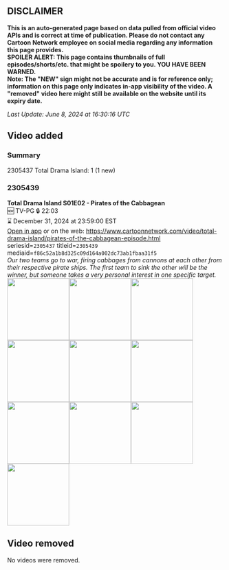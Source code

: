 ## DISCLAIMER
**This is an auto-generated page based on data pulled from official video APIs and is correct at time of publication. Please do not contact any Cartoon Network employee on social media regarding any information this page provides.**  
**SPOILER ALERT: This page contains thumbnails of full episodes/shorts/etc. that might be spoilery to you. YOU HAVE BEEN WARNED.**  
**Note: The "NEW" sign might not be accurate and is for reference only; information on this page only indicates in-app visibility of the video. A "removed" video here might still be available on the website until its expiry date.**  

_Last Update: June 8, 2024 at 16:30:16 UTC_
## Video added
### Summary
2305437 Total Drama Island: 1 (1 new)  
### 2305439
**Total Drama Island S01E02 - Pirates of the Cabbagean**  
🆕 TV-PG 🔒 22:03  
⌛ December 31, 2024 at 23:59:00 EST  
[Open in app](https://cnvideo.sercomkc.org/redirector.html?type=cnapp&seriesid=2305437&titleid=2305439&mediaid=f86c52a1b8d325c09d164a002dc73ab1fbaa31f5) or on the web: https://www.cartoonnetwork.com/video/total-drama-island/pirates-of-the-cabbagean-episode.html  
seriesid=`2305437` titleid=`2305439` mediaid=`f86c52a1b8d325c09d164a002dc73ab1fbaa31f5`  
_Our two teams go to war, firing cabbages from cannons at each other from their respective pirate ships. The first team to sink the other will be the winner, but someone takes a very personal interest in one specific target._  
<a href="https://s3.amazonaws.com/cartoonorchestrator/2305439_001_1280x720.jpg"><img src="https://s3.amazonaws.com/cartoonorchestrator/2305439_001_640x360.jpg" height="144px" /></a><a href="https://s3.amazonaws.com/cartoonorchestrator/2305439_002_1280x720.jpg"><img src="https://s3.amazonaws.com/cartoonorchestrator/2305439_002_640x360.jpg" height="144px" /></a><a href="https://s3.amazonaws.com/cartoonorchestrator/2305439_003_1280x720.jpg"><img src="https://s3.amazonaws.com/cartoonorchestrator/2305439_003_640x360.jpg" height="144px" /></a><a href="https://s3.amazonaws.com/cartoonorchestrator/2305439_004_1280x720.jpg"><img src="https://s3.amazonaws.com/cartoonorchestrator/2305439_004_640x360.jpg" height="144px" /></a><a href="https://s3.amazonaws.com/cartoonorchestrator/2305439_005_1280x720.jpg"><img src="https://s3.amazonaws.com/cartoonorchestrator/2305439_005_640x360.jpg" height="144px" /></a><a href="https://s3.amazonaws.com/cartoonorchestrator/2305439_006_1280x720.jpg"><img src="https://s3.amazonaws.com/cartoonorchestrator/2305439_006_640x360.jpg" height="144px" /></a><a href="https://s3.amazonaws.com/cartoonorchestrator/2305439_007_1280x720.jpg"><img src="https://s3.amazonaws.com/cartoonorchestrator/2305439_007_640x360.jpg" height="144px" /></a><a href="https://s3.amazonaws.com/cartoonorchestrator/2305439_008_1280x720.jpg"><img src="https://s3.amazonaws.com/cartoonorchestrator/2305439_008_640x360.jpg" height="144px" /></a><a href="https://s3.amazonaws.com/cartoonorchestrator/2305439_009_1280x720.jpg"><img src="https://s3.amazonaws.com/cartoonorchestrator/2305439_009_640x360.jpg" height="144px" /></a><a href="https://s3.amazonaws.com/cartoonorchestrator/2305439_010_1280x720.jpg"><img src="https://s3.amazonaws.com/cartoonorchestrator/2305439_010_640x360.jpg" height="144px" /></a>
## Video removed
No videos were removed.  
